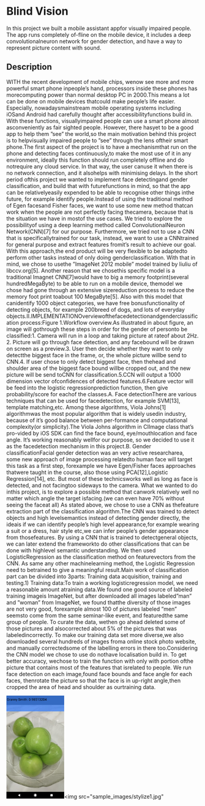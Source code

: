 # Blind Vision

In this project we built a mobile assistant appfor visually impaired people. The app runs completely of-fline on the mobile device, it includes a deep convolutionalneuron  network  for  gender  detection,  and  have  a  way  to represent  picture  content  with  sound.

## Description

WITH the recent  development  of  mobile  chips,  wenow see more and more powerful smart phone inpeople’s hand, processors inside these phones has morecomputing  power  than  normal  desktop  PC  in  2000.This  means  a  lot  can  be  done  on  mobile  devices  thatcould  make  people’s  life  easier.  Especially,  nowadaysmainstream  mobile  operating  systems  including  iOSand  Android  had  carefully  thought  after  accessibilityfunctions   build   in.   With   these   functions,   visuallyimpaired   people   can   use   a   smart   phone   almost   asconveniently as fair sighted people. However, there hasyet  to  be  a  good  app  to  help  them  ”see”  the  world,so  the  main  motivation  behind  this  project  is  to  helpvisually  impaired  people  to  ”see”  through  the  lens  oftheir smart phone.The first aspect of the project is to have a mechanismthat run on the phone and detecting faces continuously,to make the most use of it in any environment, ideally this  function  should  run  completely  offline  and  do  notrequire  any  cloud  service.  In  that  way,  the  user  canuse it when there is no network connection, and it alsohelps  with  minimising  delays.  In  the  short  period  ofthis  project  we  wanted  to  implement  face  detectingand  gender  classification,  and  build  that  with  futurefunctions  in  mind,  so  that  the  app  can  be  relativelyeasily expended to be able to recognise other things inthe future, for example identify people.Instead of using the traditional method of Egen facesand Fisher faces, we want to use some new method thatcan work when the people are not perfectly facing thecamera,  because  that  is  the  situation  we  have  in  mostof  the  use  cases.  We  tried  to  explore  the  possibilityof  using  a  deep  learning  method  called  ConvolutionalNeuron   Network(CNN)[7]   for   our   purpose.   Furthermore,  we  tried  not  to  use  a  CNN  that  is  specificallytrained  for  our  task,  instead,  we  want  to  use  a  CNNtrained  for  general  purpose  and  extract  features  fromit’s  result  to  achieve  our  goal.  With  this  approach,the  end  product  will  be  very  flexible  to  be  adaptedto  perform  other  tasks  instead  of  only  doing  genderclassification.   With   that   in   mind,   we   chose   to   usethe   ”ImageNet   2012   mobile”   model   trained   by   liuliu   of   libccv.org[5].   Another   reason   that   we   chosethis  specific  model  is  a  traditional  Imagnet  CNN[7]would have to big a memory footprint(several hundredMegaByte)  to  be  able  to  run  on  a  mobile  device,  themodel  we  chose  had  gone  through  an  extensive  sizereduction  process  to  reduce  the  memory  foot  print  toabout 100 MegaByte[5]. Also with this model that canidentify  1000  object  categories,  we  have  free  bonusfunctionality   of   detecting   objects,   for   example   200breed of dogs, and lots of everyday objects.II.IMPLEMENTATIONOverviewofthefacedetectionandgenderclassification process:Figure  1.Workflow overview.As  illustrated  in  about  figure,  an  image  will  gothrough  these  steps  in  order  for  the  gender  of  personto be classified:1. Camera will run in a loop and taking picture at rateof about 2Hz.
2. Picture will go through face detection, and any facebound will be drawn on screen as a preview.3.  User  then  decide  whether  they  want  to  only  detectthe biggest face in the frame, or, the whole picture willbe send to CNN.4.  If  user  chose  to  only  detect  biggest  face,  then  thehead  and  shoulder  area  of  the  biggest  face  bound  willbe  cropped  out,  and  the  new  picture  will  be  send  toCNN for classification.5.CCN   will   output   a   1000   dimension   vector   ofconfidences of detected features.6.Feature vector will be feed into the logistic regressionprediction function, then give probability/score for eachof the classes.A.  Face detectionThere are various techniques that can be used for facedetection,  for  example  SVM[13],  template  matching,etc. Among these algorithms, Viola Johns[1] algorithmwas  the  most  popular  algorithm  that  is  widely  usedin  industry,  because  of  it’s  good  balance  between  per-formance and computational complexity(or simplicity).The Viola Johns algorithm in CIImage class that’s pro-vided by iOS SDK can find the face bound, eye/mouthlocation  and  face  angle.  It’s  working  reasonably  wellfor  our  purpose,  so  we  decided  to  use  it  as  the  facedetection mechanism in this project.B.  Gender classificationFacial  gender  detection  was  an  very  active  researcharea,  some  new  approach  of  image  processing  relatedto  human  face  will  target  this  task  as  a  first  step,  forexample  we  have  Egen/Fisher  faces  approaches  thatwere  taught  in  the  course,  also  those  using  PCA[12],Logistic Regression[14], etc. But most of these technicsworks  well  as  long  as  face  is  detected,  and  not  facingtoo  sideways  to  the  camera.  What  we  wanted  to  do  inthis  project,  is  to  explore  a  possible  method  that  canwork relatively well no matter which angle the target isfacing.(we can even have   70% without seeing the faceat all) As stated above, we chose to use a CNN as thefeature  extraction  part  of  the  classification  algorithm.The  CNN  was  trained  to  detect  objects  and  high  levelsemantics instead of detecting gender directly, the ideais  if  we  can  identify  people’s  high  level  appearance,for  example  wearing  a  suit  or  a  dress,  hair  style  etc,we  can  infer  people’s  gender  appearance  from  thosefeatures.  By  using  a  CNN  that  is  trained  to  detectgeneral  objects,  we  can  later  extend  the  frameworkto  do  other  classifications  that  can  be  done  with  highlevel  semantic  understanding.  We  then  used  LogisticRegression   as   the   classification   method   on   featurevectors  from  the  CNN.  As  same  any  other  machinelearning  method,  the  Logistic  Regression  need  to  betrained to give a meaningful result.Main  work  of  classification  part  can  be  divided  into  3parts: Training data acquisition, training and testing.1) Training   data:To   train   a   working   logisticregression   model,   we   need   a   reasonable   amount   atraining data.We  found  one  good  source  of  labeled  training  imageis  ImageNet,  but  after  downloaded  all  images  labeled”man”  and  ”woman”  from  ImageNet,  we  found  thatthe  diversity  of  those  images  are  not  very  good,  forexample  almost  100  of  pictures  labeled  ”men”  seemsto come from the same seminar-like event, and featuredthe  same  group  of  people.  To  curate  the  data,  wethen go  ahead deleted  some of  those pictures and  alsocorrected  about  5%  of  the  pictures  that  was  labeledincorrectly. To make our training data set more diverse,we  also  downloaded  several  hundreds  of  images  froma  online  stock  photo  website,  and  manually  correctedsome of the labelling errors in there too.Considering  the  CNN  model  we  chose  to  use  do  nothave  localisation  build  in.  To  get  better  accuracy,  wechose  to  train  the  function  with  only  with  portion  ofthe  picture  that  contains  most  of  the  features  that  isrelated to people. We run face detection on each image,found  face  bounds  and  face  angle  for  each  faces,  thenrotate  the  picture  so  that  the  face  is  in  up-right  angle,then  cropped  the  area  of  head  and  shoulder  as  ourtraining data.




<img src="sample_images/classify1.jpg" width="30%"><img src="sample_images/stylize1.jpg" 


